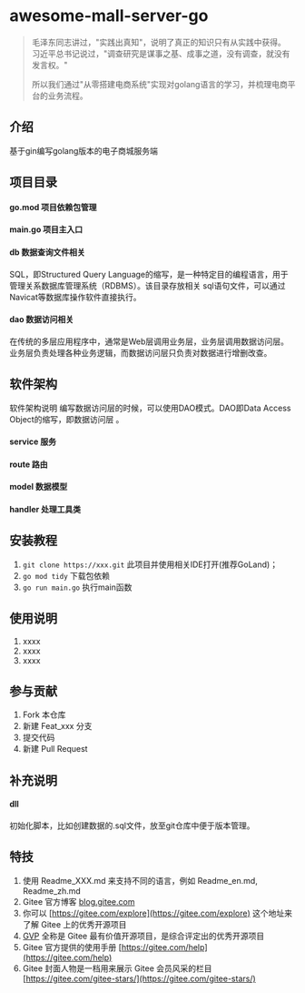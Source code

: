 # awesome-mall-server-go
> 毛泽东同志讲过，"实践出真知"，说明了真正的知识只有从实践中获得。  
> 习近平总书记说过，"调查研究是谋事之基、成事之道，没有调查，就没有发言权。"
>   
> 所以我们通过"从零搭建电商系统"实现对golang语言的学习，并梳理电商平台的业务流程。
> 
> 

## 介绍
基于gin编写golang版本的电子商城服务端

## 项目目录
#### go.mod 项目依赖包管理
#### main.go 项目主入口
#### db 数据查询文件相关
SQL，即Structured Query Language的缩写，是一种特定目的编程语言，用于管理关系数据库管理系统（RDBMS）。该目录存放相关 sql语句文件，可以通过Navicat等数据库操作软件直接执行。
#### dao 数据访问相关
在传统的多层应用程序中，通常是Web层调用业务层，业务层调用数据访问层。业务层负责处理各种业务逻辑，而数据访问层只负责对数据进行增删改查。

## 软件架构

软件架构说明
编写数据访问层的时候，可以使用DAO模式。DAO即Data Access Object的缩写，即数据访问层 。

#### service 服务
#### route 路由
#### model 数据模型
#### handler 处理工具类

## 安装教程

1. `git clone https://xxx.git` 此项目并使用相关IDE打开(推荐GoLand)；
2. `go mod tidy` 下载包依赖
3. `go run main.go` 执行main函数

## 使用说明

1.  xxxx
2.  xxxx
3.  xxxx

## 参与贡献

1.  Fork 本仓库
2.  新建 Feat_xxx 分支
3.  提交代码
4.  新建 Pull Request

## 补充说明
#### dll  
初始化脚本，比如创建数据的.sql文件，放至git仓库中便于版本管理。

## 特技

1.  使用 Readme\_XXX.md 来支持不同的语言，例如 Readme\_en.md, Readme\_zh.md
2.  Gitee 官方博客 [blog.gitee.com](https://blog.gitee.com)
3.  你可以 [https://gitee.com/explore](https://gitee.com/explore) 这个地址来了解 Gitee 上的优秀开源项目
4.  [GVP](https://gitee.com/gvp) 全称是 Gitee 最有价值开源项目，是综合评定出的优秀开源项目
5.  Gitee 官方提供的使用手册 [https://gitee.com/help](https://gitee.com/help)
6.  Gitee 封面人物是一档用来展示 Gitee 会员风采的栏目 [https://gitee.com/gitee-stars/](https://gitee.com/gitee-stars/)
